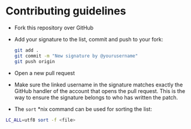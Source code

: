# Contributing guidelines

* Fork this repository over GitHub

* Add your signature to the list, commit and push to your fork:

  ```bash
  git add .
  git commit -m "New signature by @yourusername"
  git push origin
  ```

* Open a new pull request

* Make sure the linked username in the signature matches exactly the GitHub
  handler of the account that opens the pull request. This is the way to ensure
  the signature belongs to who has written the patch.

* The `sort` *nix command can be used for sorting the list:

```sh
LC_ALL=utf8 sort -f <file>
```
